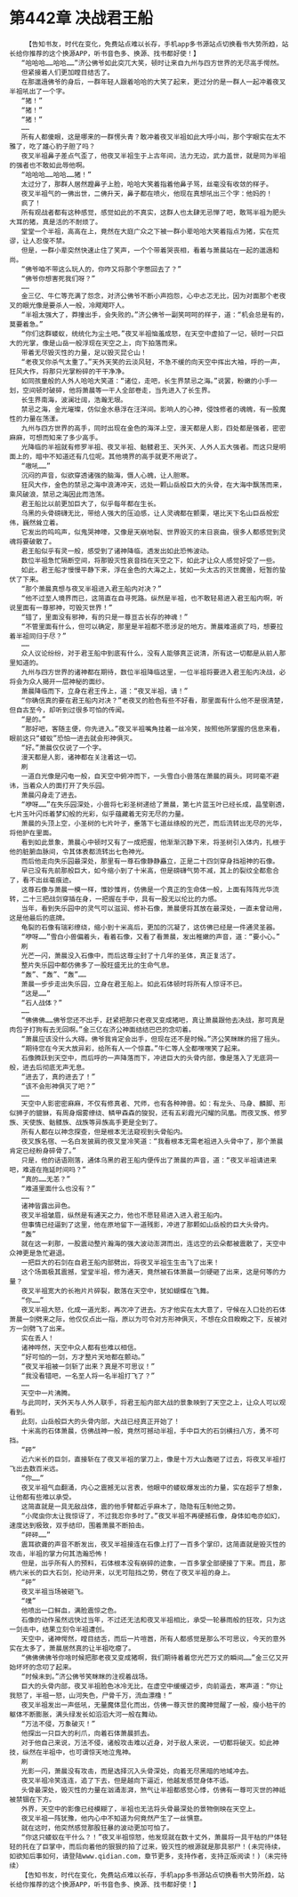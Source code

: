 # 第442章 决战君王船
        【告知书友，时代在变化，免费站点难以长存，手机app多书源站点切换看书大势所趋，站长给你推荐的这个换源APP，听书音色多、换源、找书都好使！】
       “哈哈哈……哈哈……”济公佛爷如此突兀大笑，顿时让来自九州与四方世界的无尽高手愕然。
       但紧接着人们更加瞠目结舌了。
       在那邋遢佛爷的身后，一群年轻人跟着哈哈的大笑了起来，更过分的是一群人一起冲着夜叉半祖吼出了一个字。
       “猪！”
       “猪！”
       “猪！”
       ……
       所有人都傻眼，这是哪来的一群愣头青？敢冲着夜叉半祖如此大呼小叫，那个字眼实在太不雅了，吃了雄心豹子胆了吗？
       夜叉半祖鼻子差点气歪了，他夜叉半祖生于上古年间，法力无边，武力盖世，就是同为半祖的强者也不敢如此辱他啊。
       “哈哈哈……哈哈……猪！”
       太过分了，那群人居然蹬鼻子上脸，哈哈大笑着指着他鼻子骂，丝毫没有收敛的样子。
       夜叉半祖气的一佛出世，二佛升天，鼻子都在喷火，他现在真想吼出三个字：他妈的！
       疯了！
       所有观战者都有这种感觉，感觉如此的不真实，这群人也太肆无忌惮了吧，敢骂半祖为肥头大耳的猪，真是活的不耐烦了。
       堂堂一个半祖，高高在上，竟然在大庭广众之下被一群小辈哈哈大笑着指点为猪，实在荒谬，让人忍俊不禁。
       但是，一群小辈突然快速止住了笑声，一个个带着哭丧相，看着与萧晨站在一起的邋遢和尚。
       “佛爷咱不带这么玩人的，你咋又将那个字憋回去了？”
       “佛爷你想害死我们呀？”
       ……
       金三亿、牛仁等充满了怨念，对济公佛爷不断小声抱怨，心中忐忑无比，因为对面那个老夜叉的眼光像是要杀人一般，冷飕飕吓人。
       “半祖太强大了，莽撞出手，会失败的。”济公佛爷一副笑呵呵的样子，道：“机会总是有的，莫要着急。”
       “你们这群蝼蚁，统统化为尘土吧。”夜叉半祖恼羞成怒，在天空中虚拍了一记，顿时一只巨大的光掌，像是山岳一般浮现在天空之上，向下拍落而来。
       带着无尽毁灭性的力量，足以毁灭昆仑山！
       “老夜叉你杀气太重了。”天外天笑的云淡风轻，不急不缓的向天空中挥出大袖，呼的一声，狂风大作，将那只光掌粉碎的干干净净。
       如同孩童般的人外人哈哈大笑道：“诸位，走吧，长生界禁忌之海。”说罢，粉嫩的小手一划，空间顿时破碎，他将萧晨等一干人全部卷走，当先进入了长生界。
       长生界南海，波澜壮阔，浩瀚无垠。
       禁忌之海，金光璀璨，仿似金水悬浮在汪洋间。影响人的心神，侵蚀修者的魂魄，有一股魔性的力量在荡漾。
       九州与四方世界的高手，同时出现在金色的海洋上空，漫天都是人影，四处都是强者，密密麻麻，可想而知来了多少高手。
       光降临的半祖就有修罗半祖、夜叉半祖、骷髅君王、天外天、人外人五大强者。而这只是明面上的，暗中不知道还有几位呢。其他境界的高手就更不用说了。
       “嗷吼……”
       沉闷的声音，似欲穿透诸强的脑海，慑人心魄，让人胆寒。
       狂风大作，金色的禁忌之海中浪涛冲天，远处一颗山岳般巨大的头骨，在大海中飘荡而来，乘风破浪，禁忌之海因此而浩荡。
       君王船比以前更加巨大了，似乎每年都在生长。
       乌黑的头骨磅礴无比，带给人强大的压迫感，让人灵魂都在颤栗，堪比天下名山巨岳般宏伟，巍然耸立着。
       它发出的呜呜声，似鬼哭神嚎，又像是天崩地裂、世界毁灭的末日哀曲，很多人都感觉到灵魂将要破散了。
       君王船似乎有灵一般，感受到了诸神降临，透发出如此恐怖波动。
       数位半祖急忙隔断空间，将那毁灭性哀音挡在天空之下，如此才让众人感觉好受了一些。
       如此，君王船才慢慢平静下来，浮在金色的大海之上，犹如一头太古的灭世魔兽，短暂的蛰伏了下来。
       “那个萧晨真想与夜叉半祖进入君王船内对决？”
       “他不过至人境界而已，这简直在自寻死路。纵然是半祖，也不敢轻易进入君王船内啊，听说里面有一尊邪神，可毁灭世界！”
       “错了，里面没有邪神，有的只是一尊亘古长存的神魂！”
       “不管里面有什么，但可以确定，那里是半祖都不愿涉足的地方。萧晨难道疯了吗，想要拉着半祖同归于尽？”
       ……
       众人议论纷纷，对于君王船中到底有什么，没有人能够真正说清，所有这一切都是从前人那里知道的。
       九州与四方世界的诸神都在期待，数位半祖降临这里，一位半祖将要进入君王船内决战，必将会为众人揭开一层神秘的面纱。
       萧晨降临而下，立身在君王传上，道：“夜叉半祖，请！”
       “你确信真的要在君王船内对决？”老夜叉的脸色有些不好看，那里面有什么他不是很清楚，但自古至今，却听到过很多可怕的传闻。
       “是的。”
       “那好吧，客随主便，你先进入。”夜叉半祖嘴角挂着一丝冷笑，按照他所掌握的信息来看，眼前这只“蝼蚁”恐怕一进去就会形神俱灭。
       “好。”萧晨仅仅说了一个字。
       漫天都是人影，诸神都在关注着这一切。
       刷
       一道白光像是闪电一般，自天空中俯冲而下，一头雪白小兽落在萧晨的肩头。珂珂毫不避讳，当着众人的面打开了失乐园。
       萧晨闪身走了进去。
       “咿呀……”在失乐园深处，小兽将七彩圣树递给了萧晨，第七片蓝玉叶已经长成，晶莹剔透，七片玉叶闪烁着梦幻般的光彩，似乎蕴藏着无穷无尽的力量。
       萧晨的头顶上空，小圣树的七片叶子，垂落下七道丝绦般的光芒，而后流转出无尽的光华，将他护在里面。
       看到如此景象，萧晨心中顿时又有了一成把握，他渐渐沉静下来，将圣树引入体内，扎根于他的脏腑血脉间，令其体表都流转出七色神光。
       而后他走向失乐园最深处，那里有一尊石像静静矗立，正是二十四剑穿身挡祖神的石像。
       早已没有先前那般巨大，如今缩小到了十米高，但是磅礴气势不减，其上的裂纹全都愈合了，看不出丝毫痕迹。
       这尊石像与萧晨一模一样，惟妙惟肖，仿佛是一个真正的生命体一般，上面有阵阵光华流转，二十三把战剑穿插在身，一把握在手中，具有一股无以伦比的力感。
       当年，看到失乐园中的灵气可以滋润、修补石像，萧晨便将其放在最深处，一直未曾动用，这是他最后的底牌。
       龟裂的石像有瑞彩缭绕，缩小到十米高后，更加的沉凝了，这仿佛已经是一件通灵圣器。
       “咿呀……”雪白小兽偏着头，看着石像，又看了看萧晨，发出稚嫩的声音，道：“要小心。”
       刷
       光芒一闪，萧晨没入石像中，而后这尊尘封了十几年的圣体，真正复活了。
       整片失乐园中都仿佛多了一股旺盛无比的生命气息。
       “轰”、“轰”、“轰”……
       萧晨一步步走出失乐园，立身在君王船上。如此石体顿时将所有人惊讶不已。
       “这是……”
       “石人战体？”
       ……
       “佛佛佛……佛爷您还不出手，赶紧把那只老夜叉变成猪吧，真让萧晨跟他去决战，那可真是肉包子打狗有去无回啊。”金三亿在济公神面结结巴巴的念叨着。
       “萧晨应该没什么大碍。佛爷我肯定会出手，但现在还不是时候。”济公笑眯眯的摇了摇头。
       “期待您在今天大放异彩，给所有人一个惊喜。”牛仁等人全都嘿嘿笑了起来。
       石像腾跃到天空中，而后呼的一声降落而下，冲进巨大的头骨内部，像是落入了无底洞一般，进去后彻底无声无息。
       “进去了，真的进去了！”
       “该不会形神俱灭了吧？”
       ……
       天空中人影密密麻麻，不仅有修真者、咒师，也有各种神兽。如：有龙头、马身、麟脚、形似狮子的貔貅，有周身烟雾缭绕、鳞甲森森的狻猊，还有五彩霞光闪耀的凤凰。而夜叉族、修罗族、天使族、骷髅族、战族等异族高手更是全到了。
       所有人都在以神念探查，但是根本无法窥视到头骨船内。
       夜叉族名宿、一名白发披肩的夜叉皇冷笑道：“我看根本无需老祖进入头骨中了，那个萧晨肯定已经粉身碎骨了。”
       只是，他的话语刚落，通体乌黑的君王船内便传出了萧晨的声音，道：“夜叉半祖请进来吧，难道在拖延时间吗？”
       “真的……无恙？”
       “难道里面什么也没有？”
       ……
       诸神皆露出异色。
       夜叉半祖皱眉，纵然是有通天之力，他也不愿轻易进入进入君王船内。
       但事情已经逼到了这里，他在原地留下一道残影，冲进了那颗如山岳般的巨大头骨内。
       “轰”
       就在这一刹那，一股震动整片瀚海的强大波动澎湃而出，连远空的云朵都被震散了，天空中众神更是急忙避退。
       一把巨大的石剑在自君王船内部劈出，将夜叉半祖生生击飞了出来！
       这个场面极其震撼，堂堂半祖，修为通天，竟然被石体萧晨一剑硬砸了出来，这是何等的力量？
       夜叉半祖宽大的长袍片片碎裂，散落在天空中，犹如蝴蝶在飞舞。
       “你……”
       夜叉半祖大怒，化成一道光影，再次冲了进去。方才他实在太大意了，守候在入口处的石体萧晨一剑劈来之际，他仅仅点出一指，原以为可令对方形神俱灭，不想在众目睽睽之下，反被对方一剑劈飞了出来。
       实在丢人！
       诸神哗然，天空中众人都有些难以相信。
       “好可怕的一剑，方才整片天地都在颤动。”
       “夜叉半祖被一剑斩了出来？真是不可思议！”
       “我没看错吧，一名至人将一名半祖打飞了？”
       ……
       天空中一片沸腾。
       与此同时，天外天与人外人联手，将君王船内部大战的景象映到了天空之上，让众人可以观看到。
       此刻，山岳般巨大的头骨内部，大战已经真正开始了！
       十米高的石体萧晨，仿佛战神一般，竟然可撼动半祖，手中巨大的石剑横扫八方，勇不可挡。
       “砰”
       近六米长的巨剑，直接斩在了夜叉半祖的掌刀上，像是十万大山轰砸了过去，将夜叉半祖打飞出去数百米远。
       “你……”
       夜叉半祖气血翻涌，内心之震撼无以言表，他眼中的蝼蚁爆发出的力量，实在超乎了想象，让他都有些难以承受。
       这简直就是一具无敌战体，震的他手臂都近乎麻木了，隐隐有压制他之势。
       “小爬虫你太让我惊讶了，不过我忍你多时了。”夜叉半祖不再硬撼石像，身体如电亦如幻，速度达到极致，双手结印，围着萧晨不断拍击。
       “砰砰……”
       震耳欲聋的声音不断发出，夜叉半祖接连在石像上打了一百多个掌印，这简直就是毁灭性的攻击，半祖的掌力何其浩瀚恐怖！
       但是，出乎所有人的预料，石体根本没有崩碎的迹象，一百多掌全部硬接了下来。而且，那柄六米长的巨大石剑，抡动开来，以无可阻挡之势，劈在了夜叉半祖的身上。
       “砰”
       夜叉半祖当场被砸飞。
       “噗”
       他喷出一口鲜血，满脸震惊之色。
       石像的动作虽然远快过当年，不过还无法和夜叉半祖相比，承受一轮暴雨般的狂攻，只为这一剑击中，结果立刻令半祖遭创。
       天空中，诸神愕然，瞠目结舌，而后一片喧嚣，所有人都感觉是那么不可思议，今天的意外实在太多了，萧晨居然真的让半祖吃瘪了。
       “佛佛佛佛爷你啥时候把那老夜叉变成猪啊，我们期待着着您光芒万丈的瞬间……”金三亿又开始坏坏的念叨了起来。
       “时候未到。”济公佛爷笑眯眯的注视着战场。
       巨大的头骨内部，夜叉半祖脸色冰冷无比，在虚空中缓缓迈步，向前逼去，寒声道：“你让我怒了，半祖一怒，山河失色，尸骨千万，流血漂橹！”
       夜叉半祖发出一声低吼，无量魔体显化而出，仿佛一尊灭世的魔神觉醒了一般，瘦小枯干的躯体不断膨胀，满头绿发长如滔滔大河一般在舞动。
       “万法不侵，万象破灭！”
       他探出一只巨大的利爪，向着石体萧晨抓去。
       对于他自己来说，万法不侵，诸般攻击难以近身，对于敌人来说，一切都将破灭。如此神技，纵然在半祖中，也可谓惊天地泣鬼神。
       刷
       光影一闪，萧晨没有攻击，而是选择沉入头骨深处，向着无尽黑暗的地域冲去。
       夜叉半祖冷笑连连，追了下去，但是越向下逼近，他越发感觉身体不适。
       头骨最深处，毁灭性的力量在汹涌澎湃，煞气让半祖都感觉心悸，仿佛有一尊可灭世的神祗被禁锢在下方。
       外界，天空中的影像已经模糊了，半祖也无法将头骨最深处的景物倒映在天空上。
       夜叉半祖一阵犹豫，他内心中不知道为何竟然产生了一丝惧意。
       就在这时，他突然感觉那股狂暴的波动更加可怕了。
       “你这只蝼蚁在干什么？！”夜叉半祖惊怒，他发现就在数十丈外，萧晨将一具干枯的尸体轻轻的托在了巨掌中，而后向着他的狠狠的拍了过来，毁灭性的根源就是那具邪尸！(未完待续，如欲知后事如何，请登陆www.qidian.com，章节更多，支持作者，支持正版阅读！)（未完待续）
       【告知书友，时代在变化，免费站点难以长存，手机app多书源站点切换看书大势所趋，站长给你推荐的这个换源APP，听书音色多、换源、找书都好使！】